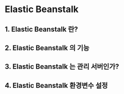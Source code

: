 # Elastic Beanstalk

## 1. Elastic Beanstalk 란?

## 2. Elastic Beanstalk 의 기능

## 3. Elastic Beanstalk 는 관리 서버인가?

## 4. Elastic Beanstalk 환경변수 설정